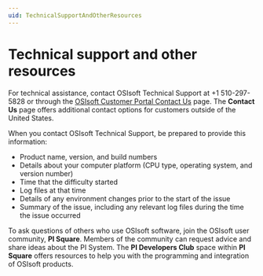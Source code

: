 ```yaml
---
uid: TechnicalSupportAndOtherResources
---
```


# Technical support and other resources

For technical assistance, contact OSIsoft Technical Support at +1 510-297-5828 or through the [OSIsoft Customer Portal Contact Us](https://customers.osisoft.com/s/contactus) page. The **Contact Us** page offers additional contact options for customers outside of the United States.

When you contact OSIsoft Technical Support, be prepared to provide this information:

* Product name, version, and build numbers
* Details about your computer platform (CPU type, operating system, and version number)
* Time that the difficulty started
* Log files at that time
* Details of any environment changes prior to the start of the issue
* Summary of the issue, including any relevant log files during the time the issue occurred

To ask questions of others who use OSIsoft software, join the OSIsoft user community, **PI Square**. Members of the community can request advice and share ideas about the PI System. The **PI Developers Club** space within **PI Square** offers resources to help you with the programming and integration of OSIsoft products.
